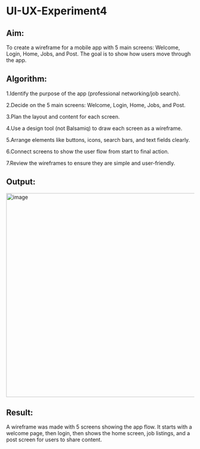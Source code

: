 # UI-UX-Experiment4

## Aim:

To create a wireframe for a mobile app with 5 main screens: Welcome, Login, Home, Jobs, and Post. The goal is to show how users move through the app.

## Algorithm:

1.Identify the purpose of the app (professional networking/job search).

2.Decide on the 5 main screens: Welcome, Login, Home, Jobs, and Post.

3.Plan the layout and content for each screen.

4.Use a design tool (not Balsamiq) to draw each screen as a wireframe.

5.Arrange elements like buttons, icons, search bars, and text fields clearly.

6.Connect screens to show the user flow from start to final action.

7.Review the wireframes to ensure they are simple and user-friendly.

## Output:

<img width="1337" height="545" alt="image" src="https://github.com/user-attachments/assets/fb31ff7e-caff-4b33-b575-ce832f990521" />


## Result:

A wireframe was made with 5 screens showing the app flow. It starts with a welcome page, then login, then shows the home screen, job listings, and a post screen for users to share content.

